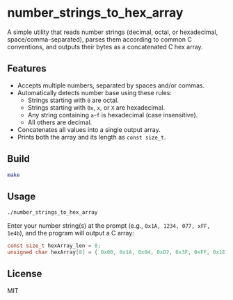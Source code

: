 # number_strings_to_hex_array

A simple utility that reads number strings (decimal, octal, or hexadecimal, space/comma-separated), parses them according to common C conventions, and outputs their bytes as a concatenated C hex array.

## Features

- Accepts multiple numbers, separated by spaces and/or commas.
- Automatically detects number base using these rules:
  - Strings starting with `0` are octal.
  - Strings starting with `0x`, `x`, or `X` are hexadecimal.
  - Any string containing `a`-`f` is hexadecimal (case insensitive).
  - All others are decimal.
- Concatenates all values into a single output array.
- Prints both the array and its length as `const size_t`.

## Build

```sh
make
```

## Usage

```sh
./number_strings_to_hex_array
```

Enter your number string(s) at the prompt (e.g., `0x1A, 1234, 077, xFF, 1e4b`), and the program will output a C array:

```c
const size_t hexArray_len = 8;
unsigned char hexArray[8] = { 0x00, 0x1A, 0x04, 0xD2, 0x3F, 0xFF, 0x1E, 0x4B };
```

## License

MIT
